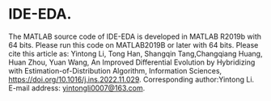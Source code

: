 # IDE-EDA.
The MATLAB source code of IDE-EDA is developed in MATLAB R2019b with 64 bits.
Please run this code on MATLAB2019B or later with 64 bits.
Please cite this article as: Yintong Li, Tong Han, Shangqin Tang,Changqiang Huang, Huan Zhou, Yuan Wang, An Improved Differential Evolution by Hybridizing with Estimation-of-Distribution Algorithm, Information Sciences, https://doi.org/10.1016/j.ins.2022.11.029.
Corresponding author:Yintong Li. E-mail address: yintongli0007@163.com.
